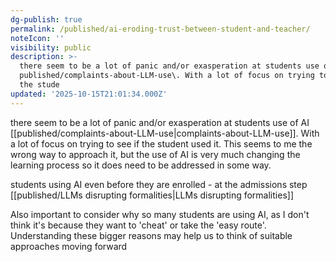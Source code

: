 ```yaml
---
dg-publish: true
permalink: /published/ai-eroding-trust-between-student-and-teacher/
noteIcon: ''
visibility: public
description: >-
  there seem to be a lot of panic and/or exasperation at students use of AI
  published/complaints-about-LLM-use\. With a lot of focus on trying to see if
  the stude
updated: '2025-10-15T21:01:34.000Z'
---
```


there seem to be a lot of panic and/or exasperation at students use of AI [[published/complaints-about-LLM-use\|complaints-about-LLM-use]]. With a lot of focus on trying to see if the student used it. This seems to me the wrong way to approach it, but the use of AI is very much changing the learning process so it does need to be addressed in some way. 

students using AI even before they are enrolled - at the admissions step [[published/LLMs disrupting formalities\|LLMs disrupting formalities]]

Also important to consider why so many students are using AI, as I don't think it's because they want to 'cheat' or take the 'easy route'. Understanding these bigger reasons may help us to think of suitable approaches moving forward


